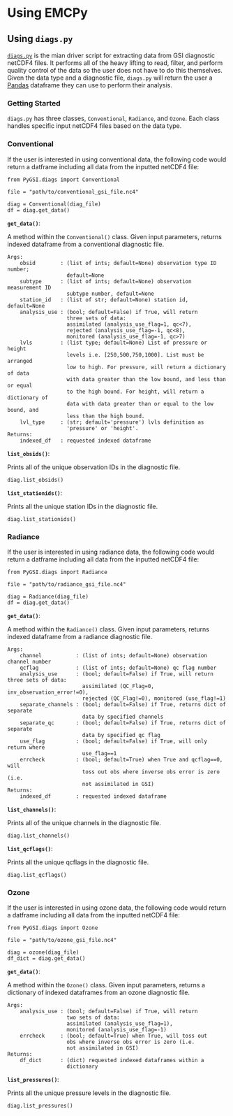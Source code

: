 # Using EMCPy

## Using `diags.py`

[`diags.py`](https://github.com/NOAA-EMC/PyGSI/blob/develop/src/pyGSI/diags.py) is the mian driver script for extracting data from GSI diagnostic netCDF4 files. It performs all of the heavy lifting to read, filter, and perform quality control of the data so the user does not have to do this themselves. Given the data type and a diagnostic file, `diags.py` will return the user a [Pandas](https://pandas.pydata.org/docs/index.html) dataframe they can use to perform their analysis.

### Getting Started

`diags.py` has three classes, `Conventional`, `Radiance`, and `Ozone`. Each class handles specific input netCDF4 files based on the data type.

### Conventional

If the user is interested in using conventional data, the following code would return a datframe including all data from the inputted netCDF4 file:

```
from PyGSI.diags import Conventional

file = "path/to/conventional_gsi_file.nc4"

diag = Conventional(diag_file)
df = diag.get_data()
```


**`get_data()`**:

A method within the `Conventional()` class. Given input parameters, returns indexed dataframe from a conventional diagnostic file.

```
Args:
    obsid        : (list of ints; default=None) observation type ID number;
                   default=None
    subtype      : (list of ints; default=None) observation measurement ID
                   subtype number, default=None
    station_id   : (list of str; default=None) station id, default=None
    analysis_use : (bool; default=False) if True, will return
                   three sets of data:
                   assimilated (analysis_use_flag=1, qc<7),
                   rejected (analysis_use_flag=-1, qc<8),
                   monitored (analysis_use_flag=-1, qc>7)
    lvls         : (list type; default=None) List of pressure or height
                   levels i.e. [250,500,750,1000]. List must be arranged
                   low to high. For pressure, will return a dictionary of data
                   with data greater than the low bound, and less than or equal
                   to the high bound. For height, will return a dictionary of 
                   data with data greater than or equal to the low bound, and
                   less than the high bound.
    lvl_type     : (str; default='pressure') lvls definition as
                   'pressure' or 'height'.
Returns:
    indexed_df   : requested indexed dataframe
```

**`list_obsids()`**:

Prints all of the unique observation IDs in the diagnostic file.

```
diag.list_obsids()
```

**`list_stationids()`**:

Prints all the unique station IDs in the diagnostic file.

```
diag.list_stationids()
```

### Radiance

If the user is interested in using radiance data, the following code would return a datframe including all data from the inputted netCDF4 file:

```
from PyGSI.diags import Radiance

file = "path/to/radiance_gsi_file.nc4"

diag = Radiance(diag_file)
df = diag.get_data()
```

**`get_data()`**:

A method within the `Radiance()` class. Given input parameters, returns indexed dataframe from a radiance diagnostic file.

```
Args:
    channel           : (list of ints; default=None) observation channel number
    qcflag            : (list of ints; default=None) qc flag number
    analysis_use      : (bool; default=False) if True, will return three sets of data:
                        assimilated (QC_Flag=0, inv_observation_error!=0),
                        rejected (QC_Flag!=0), monitored (use_flag!=1)
    separate_channels : (bool; default=False) if True, returns dict of separate
                        data by specified channels
    separate_qc       : (bool; default=False) if True, returns dict of separate
                        data by specified qc flag
    use_flag          : (bool; default=False) if True, will only return where
                        use_flag==1
    errcheck          : (bool; default=True) when True and qcflag==0, will
                        toss out obs where inverse obs error is zero (i.e.
                        not assimilated in GSI)
Returns:
    indexed_df        : requested indexed dataframe
```

**`list_channels()`**:

Prints all of the unique channels in the diagnostic file.

```
diag.list_channels()
```

**`list_qcflags()`**:

Prints all the unique qcflags in the diagnostic file.

```
diag.list_qcflags()
```

### Ozone

If the user is interested in using ozone data, the following code would return a datframe including all data from the inputted netCDF4 file:

```
from PyGSI.diags import Ozone

file = "path/to/ozone_gsi_file.nc4"

diag = ozone(diag_file)
df_dict = diag.get_data()
```

**`get_data()`**:

A method within the `Ozone()` class. Given input parameters, returns a dictionary of indexed dataframes from an ozone diagnostic file.

```
Args:
    analysis_use : (bool; default=False) if True, will return
                   two sets of data:
                   assimilated (analysis_use_flag=1),
                   monitored (analysis_use_flag=-1)
    errcheck     : (bool; default=True) when True, will toss out
                   obs where inverse obs error is zero (i.e.
                   not assimilated in GSI)
Returns:
    df_dict      : (dict) requested indexed dataframes within a
                   dictionary
```

**`list_pressures()`**:

Prints all the unique pressure levels in the diagnostic file.

```
diag.list_pressures()
```
